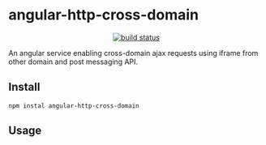 # angular-http-cross-domain
<p align="center">
    <a href="https://travis-ci.org/badges/shields">
        <img src="https://travis-ci.org/tWinE-xx/angular-cross-domain-request.svg?branch=master"
             alt="build status">
    </a>
</p>
An angular service enabling cross-domain ajax requests using iframe from other domain and post messaging API.

## Install
```
npm instal angular-http-cross-domain
```

## Usage
```js

```


